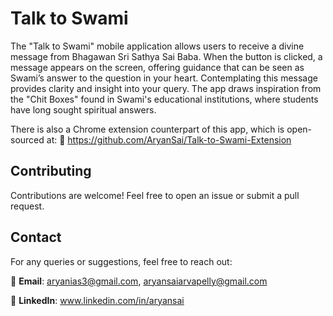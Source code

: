 # Talk to Swami

The "Talk to Swami" mobile application allows users to receive a divine message from Bhagawan Sri Sathya Sai Baba.
          When the button is clicked, a message appears on the screen, offering guidance that can be seen as Swami’s answer to the question in your heart.
          Contemplating this message provides clarity and insight into your query.
          The app draws inspiration from the "Chit Boxes" found in Swami's educational institutions, where students have long sought spiritual answers.

There is also a Chrome extension counterpart of this app, which is open-sourced at:
🔗 https://github.com/AryanSai/Talk-to-Swami-Extension

## Contributing
Contributions are welcome! Feel free to open an issue or submit a pull request.

## Contact
For any queries or suggestions, feel free to reach out:

📧 **Email**: aryanias3@gmail.com, aryansaiarvapelly@gmail.com

🔗 **LinkedIn**: www.linkedin.com/in/aryansai

